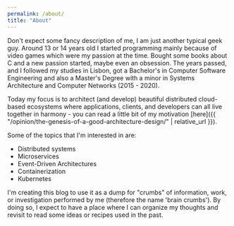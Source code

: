 ```yaml
---
permalink: /about/
title: "About"
---
```


Don't expect some fancy description of me, I am just another typical geek guy. Around 13 or 14 years old I started programming mainly because of video games which were my passion at the time. Bought some books about C and a new passion started, maybe even an obsession. The years passed, and I followed my studies in Lisbon, got a Bachelor's in Computer Software Engineering and also a Master's Degree with a minor in Systems Architecture and Computer Networks (2015 - 2020).

Today my focus is to architect (and develop) beautiful distributed cloud-based ecosystems where applications, clients, and developers can all live together in harmony - you can read a little bit of my motivation [here]({{ "/opinion/the-genesis-of-a-good-architecture-design/" | relative_url }}).

Some of the topics that I'm interested in are:
- Distributed systems
- Microservices
- Event-Driven Architectures
- Containerization
- Kubernetes

I'm creating this blog to use it as a dump for "crumbs" of information, work, or investigation performed by me (therefore the name 'brain crumbs'). By doing so, I expect to have a place where I can organize my thoughts and revisit to read some ideas or recipes used in the past.